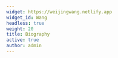 ```yaml
---
widget: https://weijingwang.netlify.app
widget_id: Wang
headless: true
weight: 20
title: Biography
active: true
author: admin
---
```

